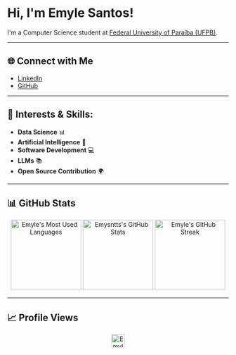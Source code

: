 # Hi, I'm Emyle Santos! 

I'm a Computer Science student at [Federal University of Paraíba (UFPB)](https://www.ufpb.br/).

---

## 🌐 Connect with Me
- [LinkedIn](https://www.linkedin.com/in/emylesantos/)
- [GitHub](https://github.com/Emysntts)

---

## 🚀 Interests & Skills:
- **Data Science** 📊
- **Artificial Intelligence** 🤖
- **Software Development** 💻
- **LLMs** 📚
- **Open Source Contribution** 🌍

---

## 📊 GitHub Stats

<div align="center">
  <img height="160em" src="https://github-readme-stats.vercel.app/api/top-langs/?username=Emysntts&layout=compact&theme=dark" alt="Emyle's Most Used Languages">
  <img height="160em" src="https://github-readme-stats.vercel.app/api?username=Emysntts&show_icons=true&theme=dark&bg_color=45,0000FF,800080" alt="Emysntts's GitHub Stats">
  <img height="160em" src="https://github-readme-streak-stats.herokuapp.com/?user=Emysntts&theme=dark" alt="Emyle's GitHub Streak" />
</div>

---

## 📈 Profile Views

<p align="center">
  <img height="30em" src="https://komarev.com/ghpvc/?username=Emysntts&color=grey&style=plastic&label=Profile%20Views%20&logo=github" alt="Emyle's Profile Views Counter">
</p>
